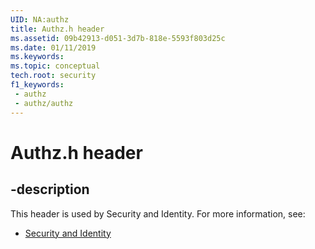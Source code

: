 ```yaml
---
UID: NA:authz
title: Authz.h header
ms.assetid: 09b42913-d051-3d7b-818e-5593f803d25c
ms.date: 01/11/2019
ms.keywords: 
ms.topic: conceptual
tech.root: security
f1_keywords:
 - authz
 - authz/authz
---
```


# Authz.h header


## -description

This header is used by Security and Identity. For more information, see:

- [Security and Identity](../_security/index.md)


